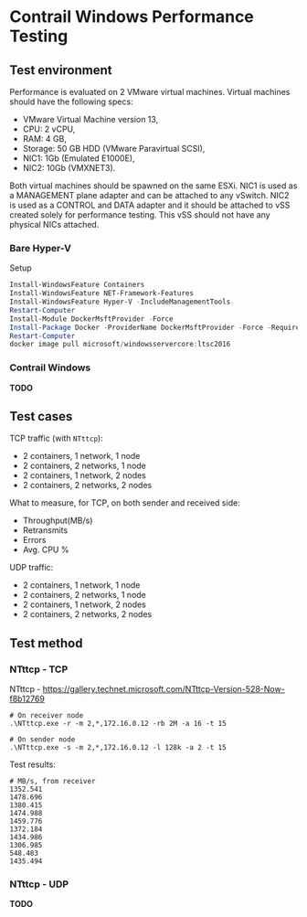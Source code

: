 Contrail Windows Performance Testing
====================================


## Test environment

Performance is evaluated on 2 VMware virtual machines.
Virtual machines should have the following specs:

- VMware Virtual Machine version 13,
- CPU: 2 vCPU,
- RAM: 4 GB,
- Storage: 50 GB HDD (VMware Paravirtual SCSI),
- NIC1: 1Gb (Emulated E1000E),
- NIC2: 10Gb (VMXNET3).

Both virtual machines should be spawned on the same ESXi.
NIC1 is used as a MANAGEMENT plane adapter and can be attached to any vSwitch.
NIC2 is used as a CONTROL and DATA adapter and it should be attached to vSS created solely
for performance testing.
This vSS should not have any physical NICs attached.


### Bare Hyper-V

Setup

```powershell
Install-WindowsFeature Containers
Install-WindowsFeature NET-Framework-Features
Install-WindowsFeature Hyper-V -IncludeManagementTools
Restart-Computer
Install-Module DockerMsftProvider -Force
Install-Package Docker -ProviderName DockerMsftProvider -Force -RequiredVersion 17.06.2-ee-16
Restart-Computer
docker image pull microsoft/windowsservercore:ltsc2016
```


### Contrail Windows

**TODO**


## Test cases

TCP traffic (with `NTttcp`):

- 2 containers, 1 network, 1 node
- 2 containers, 2 networks, 1 node
- 2 containers, 1 network, 2 nodes
- 2 containers, 2 networks, 2 nodes

What to measure, for TCP, on both sender and received side:

- Throughput(MB/s)
- Retransmits
- Errors
- Avg. CPU %

UDP traffic:

- 2 containers, 1 network, 1 node
- 2 containers, 2 networks, 1 node
- 2 containers, 1 network, 2 nodes
- 2 containers, 2 networks, 2 nodes


## Test method

### NTttcp - TCP

NTttcp - https://gallery.technet.microsoft.com/NTttcp-Version-528-Now-f8b12769

```
# On receiver node
.\NTttcp.exe -r -m 2,*,172.16.0.12 -rb 2M -a 16 -t 15

# On sender node
.\NTttcp.exe -s -m 2,*,172.16.0.12 -l 128k -a 2 -t 15
```

Test results:

```
# MB/s, from receiver
1352.541
1478.696
1380.415
1474.988
1459.776
1372.184
1434.986
1306.985
548.483
1435.494
```


### NTttcp - UDP

**TODO**
